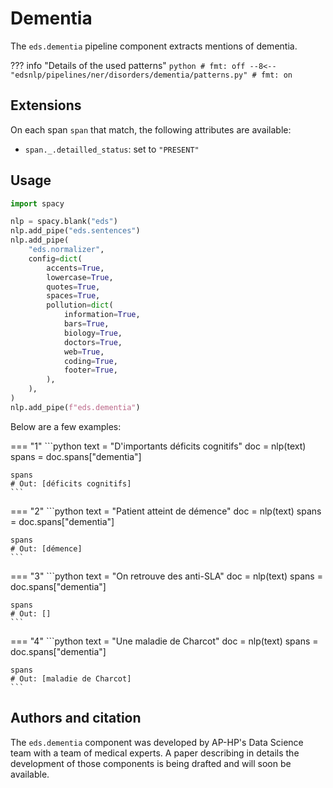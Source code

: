 # Dementia

The `eds.dementia` pipeline component extracts mentions of dementia.

??? info "Details of the used patterns"
    <!-- no-check -->
    ```python
    # fmt: off
    --8<-- "edsnlp/pipelines/ner/disorders/dementia/patterns.py"
    # fmt: on
    ```

## Extensions

On each span `span` that match, the following attributes are available:

- `span._.detailled_status`: set to `"PRESENT"`

## Usage


```python
import spacy

nlp = spacy.blank("eds")
nlp.add_pipe("eds.sentences")
nlp.add_pipe(
    "eds.normalizer",
    config=dict(
        accents=True,
        lowercase=True,
        quotes=True,
        spaces=True,
        pollution=dict(
            information=True,
            bars=True,
            biology=True,
            doctors=True,
            web=True,
            coding=True,
            footer=True,
        ),
    ),
)
nlp.add_pipe(f"eds.dementia")
```

Below are a few examples:




=== "1"
    ```python
    text = "D'importants déficits cognitifs"
    doc = nlp(text)
    spans = doc.spans["dementia"]

    spans
    # Out: [déficits cognitifs]
    ```



=== "2"
    ```python
    text = "Patient atteint de démence"
    doc = nlp(text)
    spans = doc.spans["dementia"]

    spans
    # Out: [démence]
    ```



=== "3"
    ```python
    text = "On retrouve des anti-SLA"
    doc = nlp(text)
    spans = doc.spans["dementia"]

    spans
    # Out: []
    ```



=== "4"
    ```python
    text = "Une maladie de Charcot"
    doc = nlp(text)
    spans = doc.spans["dementia"]

    spans
    # Out: [maladie de Charcot]
    ```

## Authors and citation

The `eds.dementia` component was developed by AP-HP's Data Science team with a team of medical experts. A paper describing in details the development of those components is being drafted and will soon be available.
